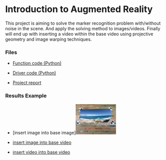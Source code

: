 # Introduction to Augmented Reality

This project is aiming to solve the marker recognition problem with/without noise in the scene. And apply the solving method to images/videos. Finally will end up with inserting a video within the base video using projective geometry and image warping techniques.

### Files

* [Function code (Python)](https://github.com/chd415/Computer-Version/blob/master/Introduction-to-AR/ps3.py)

* [Driver code (Python)](https://github.com/chd415/Computer-Version/blob/master/Introduction-to-AR/experiment.py)

* [Project report](https://github.com/chd415/Computer-Version/blob/master/Introduction-to-AR/ps3_report.pdf)

### Results Example

* [insert image into base image]<img src="./exp.png" width="128" />

* [insert image into base video](https://www.dropbox.com/s/pq8q4udctr30h44/ar_5-a-ps3-4-a.mp4?dl=0)

* [insert video into base video](https://www.dropbox.com/s/t8mxltdzpokspd0/ar_6-a-ps3-4-a.mp4?dl=0)

